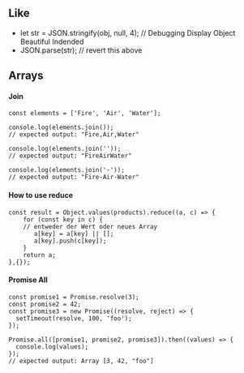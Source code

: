 ## Like 
- let str = JSON.stringify(obj, null, 4); // Debugging Display Object Beautiful Indended
- JSON.parse(str); // revert this above


## Arrays
#### Join 
```
const elements = ['Fire', 'Air', 'Water'];

console.log(elements.join());
// expected output: "Fire,Air,Water"

console.log(elements.join(''));
// expected output: "FireAirWater"

console.log(elements.join('-'));
// expected output: "Fire-Air-Water"
```

#### How to use reduce 
```
const result = Object.values(products).reduce((a, c) => {
    for (const key in c) {
    // entweder der Wert oder neues Array
       a[key] = a[key] || [];
       a[key].push(c[key]);
    }
    return a;
},{});
```

#### Promise All 
```
const promise1 = Promise.resolve(3);
const promise2 = 42;
const promise3 = new Promise((resolve, reject) => {
  setTimeout(resolve, 100, 'foo');
});

Promise.all([promise1, promise2, promise3]).then((values) => {
  console.log(values);
});
// expected output: Array [3, 42, "foo"]

```
